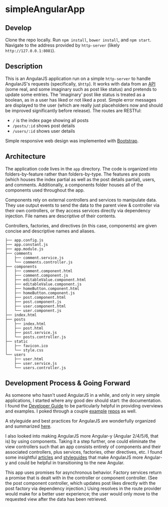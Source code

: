 # simpleAngularApp

## Develop
Clone the repo locally. Run `npm install`, `bower install`, and `npm start`. Navigate to the address provided by `http-server` (likely `http://127.0.0.1:8081`).

## Description
This is an AngularJS application run on a simple `http-server` to handle AngularJS's requests (specifically, `$http`). It works with data from an [API](http://jsonplaceholder.typicode.com/) (some real, and some imaginary such as post like status) and pretends to update some entries. The 'imaginary' post like status is treated as a boolean, as in a user has liked or not liked a post. Simple error messages are displayed to the user (which are really just placeholders now and should be improved significantly before release). The routes are RESTful:

- `/` is the index page showing all posts 
- `/posts/:id` shows post details  
- `/users/:id` shows user details  

Simple responsive web design was implemented with [Bootstrap](https://getbootstrap.com).

## Architecture
The application code lives in the `app` directory. The code is organized into folders-by-feature rather than folders-by-type. The features are posts (which houses the index partial as well as the post details partial), users, and comments. Additionally, a components folder houses all of the components used throughout the app. 

Components rely on external controllers and services to manipulate data. They use output events to send the data to the parent view & controller via their own controllers, or they access services directly via dependency injection. File names are descriptive of their contents. 

Controllers, factories, and directives (in this case, components) are given concise and descriptive names and aliases.

```
├── app.config.js
├── app.constant.js
├── app.module.js
├── comments
│   ├── comment.service.js
│   └── comments.controller.js
├── components
│   ├── comment.component.html
│   ├── comment.component.js
│   ├── editableValue.component.html
│   ├── editableValue.component.js
│   ├── homeButton.component.html
│   ├── homeButton.component.js
│   ├── post.component.html
│   ├── post.component.js
│   ├── user.component.html
│   └── user.component.js
├── index.html
├── posts
│   ├── index.html
│   ├── post.html
│   ├── post.service.js
│   └── posts.controller.js
├── static
│   ├── favicon.ico
│   └── style.css
└── users
    ├── user.html
    ├── user.service.js
    └── users.controller.js
```

## Development Process & Going Forward
As someone who hasn't used AngularJS in a while, and only in very simple applications, I started where any good dev should start: the documentation. I found the [Developer Guide](https://docs.angularjs.org/guide) to be particularly helpful in providing overviews and examples. I poked through a couple [example](https://github.com/angular/angular-phonecat) [repos](https://github.com/angular/angular-seed) as well. 

A styleguide and best practices for AngularJS are wonderfully organized and summarized [here](https://github.com/johnpapa/angular-styleguide/blob/master/a1/README.md).

I also looked into making AngularJS more Angular-y (Angular 2/4/5/6, that is) by using components. Taking it a step further, one could eliminate the view controllers such that an app consists entirely of components and their associated controllers, plus services, factories, other directives, etc. I found some insightful [articles](https://toddmotto.com/rewriting-angular-styleguide-angular-2) and [styleguides](https://github.com/toddmotto/angularjs-styleguide) that make AngularJS more Angular-y and could be helpful in transitioning to the new Angular. 

This app uses promises for asynchronous behavior. Factory services return a promise that is dealt with in the controller or component controller. (See the post component controller, which updates post likes directly with the post factory via dependency injection.) Using resolves in the route provider would make for a better user experience; the user would only move to the requested view after the data has been retrieved. 